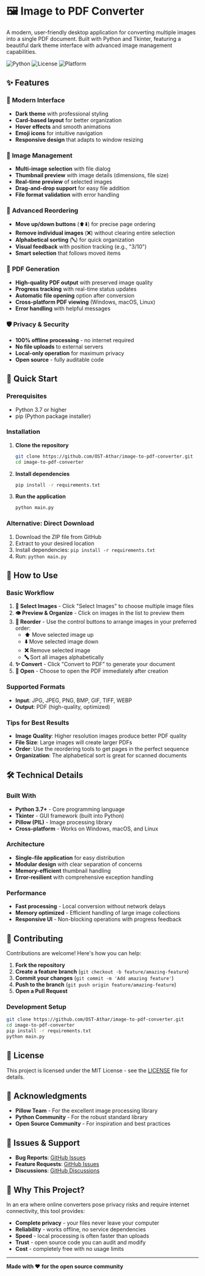 # 🖼️ Image to PDF Converter

A modern, user-friendly desktop application for converting multiple images into a single PDF document. Built with Python and Tkinter, featuring a beautiful dark theme interface with advanced image management capabilities.

![Python](https://img.shields.io/badge/python-v3.7+-blue.svg)
![License](https://img.shields.io/badge/license-MIT-green.svg)
![Platform](https://img.shields.io/badge/platform-Windows%20%7C%20macOS%20%7C%20Linux-lightgrey.svg)

## ✨ Features

### 🎨 **Modern Interface**
- **Dark theme** with professional styling
- **Card-based layout** for better organization
- **Hover effects** and smooth animations
- **Emoji icons** for intuitive navigation
- **Responsive design** that adapts to window resizing

### 📁 **Image Management**
- **Multi-image selection** with file dialog
- **Thumbnail preview** with image details (dimensions, file size)
- **Real-time preview** of selected images
- **Drag-and-drop support** for easy file addition
- **File format validation** with error handling

### 🔧 **Advanced Reordering**
- **Move up/down buttons** (⬆️⬇️) for precise page ordering
- **Remove individual images** (❌) without clearing entire selection
- **Alphabetical sorting** (🔤) for quick organization
- **Visual feedback** with position tracking (e.g., "3/10")
- **Smart selection** that follows moved items

### 📄 **PDF Generation**
- **High-quality PDF output** with preserved image quality
- **Progress tracking** with real-time status updates
- **Automatic file opening** option after conversion
- **Cross-platform PDF viewing** (Windows, macOS, Linux)
- **Error handling** with helpful messages

### 🛡️ **Privacy & Security**
- **100% offline processing** - no internet required
- **No file uploads** to external servers
- **Local-only operation** for maximum privacy
- **Open source** - fully auditable code

## 🚀 Quick Start

### Prerequisites
- Python 3.7 or higher
- pip (Python package installer)

### Installation

1. **Clone the repository**
   ```bash
   git clone https://github.com/OST-Athar/image-to-pdf-converter.git
   cd image-to-pdf-converter
   ```

2. **Install dependencies**
   ```bash
   pip install -r requirements.txt
   ```

3. **Run the application**
   ```bash
   python main.py
   ```

### Alternative: Direct Download
1. Download the ZIP file from GitHub
2. Extract to your desired location
3. Install dependencies: `pip install -r requirements.txt`
4. Run: `python main.py`

## 🎯 How to Use

### Basic Workflow
1. **📁 Select Images** - Click "Select Images" to choose multiple image files
2. **👁️ Preview & Organize** - Click on images in the list to preview them
3. **📝 Reorder** - Use the control buttons to arrange images in your preferred order:
   - **⬆️** Move selected image up
   - **⬇️** Move selected image down  
   - **❌** Remove selected image
   - **🔤** Sort all images alphabetically
4. **✨ Convert** - Click "Convert to PDF" to generate your document
5. **📄 Open** - Choose to open the PDF immediately after creation

### Supported Formats
- **Input**: JPG, JPEG, PNG, BMP, GIF, TIFF, WEBP
- **Output**: PDF (high-quality, optimized)

### Tips for Best Results
- **Image Quality**: Higher resolution images produce better PDF quality
- **File Size**: Large images will create larger PDFs
- **Order**: Use the reordering tools to get pages in the perfect sequence
- **Organization**: The alphabetical sort is great for scanned documents

## 🛠️ Technical Details

### Built With
- **Python 3.7+** - Core programming language
- **Tkinter** - GUI framework (built into Python)
- **Pillow (PIL)** - Image processing library
- **Cross-platform** - Works on Windows, macOS, and Linux

### Architecture
- **Single-file application** for easy distribution
- **Modular design** with clear separation of concerns
- **Memory-efficient** thumbnail handling
- **Error-resilient** with comprehensive exception handling

### Performance
- **Fast processing** - Local conversion without network delays
- **Memory optimized** - Efficient handling of large image collections
- **Responsive UI** - Non-blocking operations with progress feedback

## 🤝 Contributing

Contributions are welcome! Here's how you can help:

1. **Fork the repository**
2. **Create a feature branch** (`git checkout -b feature/amazing-feature`)
3. **Commit your changes** (`git commit -m 'Add amazing feature'`)
4. **Push to the branch** (`git push origin feature/amazing-feature`)
5. **Open a Pull Request**

### Development Setup
```bash
git clone https://github.com/OST-Athar/image-to-pdf-converter.git
cd image-to-pdf-converter
pip install -r requirements.txt
python main.py
```

## 📝 License

This project is licensed under the MIT License - see the [LICENSE](LICENSE) file for details.

## 🙏 Acknowledgments

- **Pillow Team** - For the excellent image processing library
- **Python Community** - For the robust standard library
- **Open Source Community** - For inspiration and best practices

## 🐛 Issues & Support

- **Bug Reports**: [GitHub Issues](https://github.com/OST-Athar/image-to-pdf-converter/issues)
- **Feature Requests**: [GitHub Issues](https://github.com/OST-Athar/image-to-pdf-converter/issues)
- **Discussions**: [GitHub Discussions](https://github.com/OST-Athar/image-to-pdf-converter/discussions)

## 🌟 Why This Project?

In an era where online converters pose privacy risks and require internet connectivity, this tool provides:
- **Complete privacy** - your files never leave your computer
- **Reliability** - works offline, no service dependencies  
- **Speed** - local processing is often faster than uploads
- **Trust** - open source code you can audit and modify
- **Cost** - completely free with no usage limits

---

**Made with ❤️ for the open source community**
